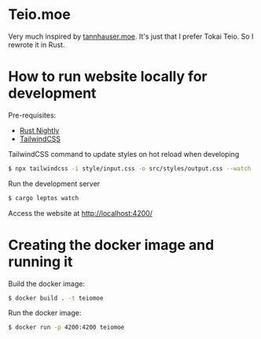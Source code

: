 # Teio.moe

Very much inspired by [tannhauser.moe](https://tannhauser.moe/). It's just that I prefer Tokai Teio. So I rewrote it in Rust.

# How to run website locally for development

Pre-requisites:
- [Rust Nightly](https://www.rust-lang.org/tools/install)
- [TailwindCSS](https://tailwindcss.com/docs/installation)

TailwindCSS command to update styles on hot reload when developing
```sh
$ npx tailwindcss -i style/input.css -o src/styles/output.css --watch
```

Run the development server
```sh
$ cargo leptos watch
```

Access the website at <http://localhost:4200/>

# Creating the docker image and running it

Build the docker image:

```sh
$ docker build . -t teiomoe
```

Run the docker image:
```sh
$ docker run -p 4200:4200 teiomoe
```